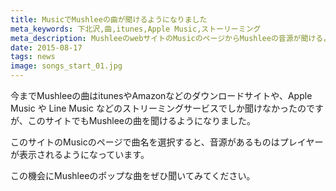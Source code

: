 ```yaml
---
title: MusicでMushleeの曲が聞けるようになりました
meta_keywords: 下北沢,曲,itunes,Apple Music,ストーリーミング
meta_description: MushleeのwebサイトのMusicのページからMushleeの音源が聞けるようになりました
date: 2015-08-17
tags: news
image: songs_start_01.jpg
---
```


今までMushleeの曲はitunesやAmazonなどのダウンロードサイトや、Apple Music や Line Music などのストリーミングサービスでしか聞けなかったのですが、このサイトでもMushleeの曲を聞けるようになりました。

このサイトのMusicのページで曲名を選択すると、音源があるものはプレイヤーが表示されるようになっています。

この機会にMushleeのポップな曲をぜひ聞いてみてください。
